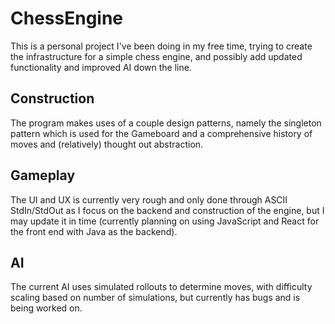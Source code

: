 # ChessEngine

This is a personal project I've been doing in my free time, trying to create the infrastructure for a simple chess engine, and possibly add updated functionality and improved AI down the line.

## Construction

The program makes uses of a couple design patterns, namely the singleton pattern which is used for the Gameboard and a comprehensive history of moves and (relatively) thought out abstraction.

## Gameplay

The UI and UX is currently very rough and only done through ASCII StdIn/StdOut as I focus on the backend and construction of the engine, but I may update it in time (currently planning on using JavaScript and React for the front end with Java as the backend).

## AI

The current AI uses simulated rollouts to determine moves, with difficulty scaling based on number of simulations, but currently has bugs and is being worked on.